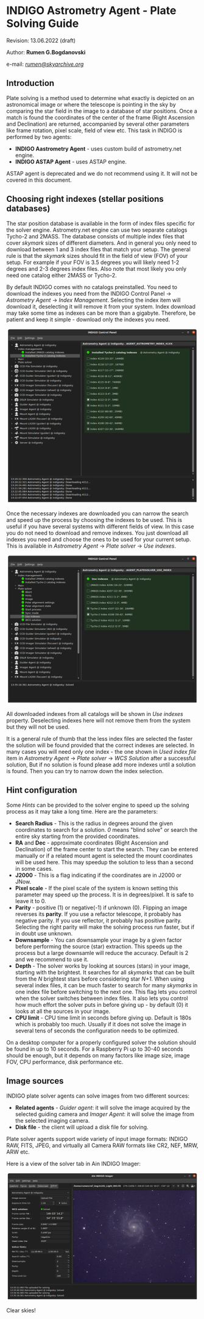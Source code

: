 # INDIGO Astrometry Agent - Plate Solving Guide

Revision: 13.06.2022 (draft)

Author: **Rumen G.Bogdanovski**

e-mail: *rumen@skyarchive.org*

## Introduction

Plate solving is a method used to determine what exactly is depicted on an astronomical image or where the telescope is pointing in the sky by comparing the star field in the image to a database of star positions. Once a match is found the coordinates of the center of the frame (Right Ascension and Declination) are returned, accompanied by several other parameters like frame rotation, pixel scale, field of view etc. This task in INDIGO is performed by two agents:
- **INDIGO Aastrometry Agent** - uses custom build of astrometry.net engine.
- **INDIGO ASTAP Agent** - uses ASTAP engine.

ASTAP agent is deprecated and we do not recommend using it. It will not be covered in this document.

## Choosing right indexes (stellar positions databases)
The star position database is available in the form of index files specific for the solver engine. Astrometry.net engine can use two separate catalogs Tycho-2 and 2MASS.
The database consists of multiple index files that cover *skymark* sizes of different diameters. And in general you only need to download between 1 and 3 index files that match your setup. The general rule is that the *skymark* sizes should fit in the field of view (FOV) of your setup. For example if your FOV is 3.5 degrees you will likely need 1-2 degrees and 2-3 degrees index files. Also note that most likely you only need one catalog either 2MASS or Tycho-2.

By default INDIGO comes with no catalogs preinstalled. You need to download the indexes you need from the INDIGO Control Panel -> *Astrometry Agent* -> *Index Management*. Selecting the index item will download it, deselecting it will remove it from your system. Index download may take some time as indexes can be more than a gigabyte. Therefore, be patient and keep it simple - download only the indexes you need.

![](PLATE_SOLVING/Tycho-2.png)

Once the necessary indexes are downloaded you can narrow the search and speed up the process by choosing the indexes to be used. This is useful if you have several systems with different fields of view. In this case you do not need to download and remove indexes. You just download all indexes you need and choose the ones to be used for your current setup. This is available in *Astrometry Agent* -> *Plate solver* -> *Use indexes*.

![](PLATE_SOLVING/Use_index.png)

All downloaded indexes from all catalogs will be shown in *Use indexes* property. Deselecting indexes here will not remove them from the system but they will not be used.

It is a general rule of thumb that the less index files are selected the faster the solution will be found provided that the correct indexes are selected. In many cases you will need only one index - the one shown in *Used index file* item in *Astrometry Agent* -> *Plate solver* -> *WCS Solution* after a successful solution, But if no solution is found please add more indexes until a solution is found. Then you can try to narrow down the index selection.

## Hint configuration
Some *Hints* can be provided to the solver engine to speed up the solving process as it may take a long time. Here are the parameters:
- **Search Radius** - This is the radius in degrees around the given coordinates to search for a solution. *0* means "blind solve" or search the entire sky starting from the provided coordinates.
- **RA** and **Dec** - approximate coordinates (Right Ascension and Declination) of the frame center to start the search. They can be entered manually or if a related mount agent is selected the mount coordinates will be used here. This may speedup the solution to less than a second in some cases.
- **J2000** - This is a flag indicating if the coordinates are in J2000 or JNow.
- **Pixel scale** - If the pixel scale of the system is known setting this parameter may speed up the process. It is in degrees/pixel. It is safe to leave it to 0.
- **Parity** - positive (1) or negative(-1) if unknown (0). Flipping an image reverses its **parity**. If you use a refactor telescope, it probably has negative parity. If you use reflector, it probably has positive parity. Selecting the right parity will make the solving process run faster, but if in doubt use unknown.
- **Downsample** - You can downsample your image by a given factor before performing the source (star) extraction. This speeds up the process but a large downsamle will reduce the accuracy. Default is 2 and we recommend to use it.
- **Depth** - The solver works by looking at sources (stars) in your image, starting with the brightest. It searches for all *skymarks* that can be built from the *N* brightest stars before considering star *N+1*. When using several index files, it can be much faster to search for many *skymarks* in one index file before switching to the next one. This flag lets you control when the solver switches between index files. It also lets you control how much effort the solver puts in before giving up - by default (0) it looks at all the sources in your image.
- **CPU limit** - CPU time limit in seconds before giving up. Default is 180s which is probably too much. Usually if it does not solve the image in several tens of seconds the configuration needs to be optimized.

On a desktop computer for a properly configured solver the solution should be found in up to 10 seconds. For a Raspberry Pi up to 30-40 seconds should be enough, but it depends on many factors like image size, image FOV, CPU performance, disk performance etc.

## Image sources
INDIGO plate solver agents can solve images from two different sources:
- **Related agents** - *Guider agent*: it will solve the image acquired by the selected guiding camera and *Imager Agent*: it will solve the image from the selected imaging camera.
- **Disk file** - the client will upload a disk file for solving.

Plate solver agents support wide variety of input image formats: INDIGO RAW, FITS, JPEG, and virtually all Camera RAW formats like CR2, NEF, MRW, ARW etc.

Here is a view of the solver tab in Ain INDIGO Imager:

![](PLATE_SOLVING/M101_solved.png)

Clear skies!  
